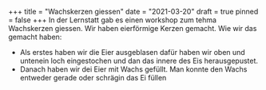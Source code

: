 +++
title = "Wachskerzen giessen"
date = "2021-03-20"
draft = true
pinned = false
+++
In der Lernstatt gab es einen workshop zum tehma Wachskerzen giessen. Wir haben eierförmige Kerzen gemacht. Wie wir das gemacht haben:

* Als erstes haben wir die Eier ausgeblasen dafür haben wir oben und untenein loch eingestochen und dan das innere des Eis herausgepustet.
* Danach haben wir  dei Eier mit Wachs gefüllt. Man konnte den Wachs entweder gerade oder schrägin das Ei füllen